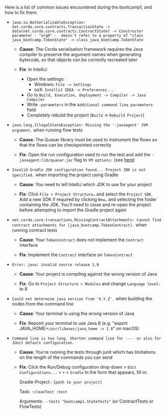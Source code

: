 Here is a list of common issues encountered during the bootcamp1, and how to fix them.

* `java.io.NotSerializableException: net.corda.core.contracts.TransactionState -> data(net.corda.core.contracts.ContractState) -> Constructor parameter - "arg0" -  doesn't refer to a property of "class java_bootcamp.TokenState" -> class java_bootcamp.TokenState`

  * **Cause**: The Corda serialisation framework requires the Java compiler to preserve the argument names when generating bytecode, so that objects can be correctly recreated later

  * **Fix**: In IntelliJ:
    * Open the settings:
      * Windows: `File -> Settings`
      * osX: `IntelliJ IDEA -> Preferences...`
    * Go to `Build, Execution, Deployment -> Compiler -> Java Compiler`
    * Write `-parameters` in the `Additional command line parameters` field
    * Completely rebuild the project (`Build` -> `Rebuild Project`)

* `java.lang.IllegalStateException: Missing the '-javaagent' JVM argument.` when running flow tests

  * **Cause**: The Quasar library must be used to instrument the flows so that the flows can be checkpointed correctly

  * **Fix**: Open the run configuration used to run the test and add the `-javaagent:lib/quasar.jar` flag to `VM options:` (see [here](https://www.jetbrains.com/help/idea/creating-and-editing-run-debug-configurations.html))

* `Invalid Gradle JDK configuration found... Project JDK is not specified.` when importing the project using Gradle

  * **Cause**: You need to tell IntelliJ which JDK to use for your project

  * **Fix**: Click `File > Project Structure…` and select the `Project SDK`. Add a new SDK if required by clicking `New…` and selecting the folder containing the JDK. You'll need to close and re-open the project before attempting to import the Gradle project again

* `net.corda.core.transactions.MissingContractAttachments: Cannot find contract attachments for [java_bootcamp.TokenContract].` when running contract tests

  * **Cause**: Your `TokenContract` does not implement the `Contract` interface

  * **Fix**: Implement the `Contract` interface on `TokenContract`

* `Error: java: invalid source release 1.9`

  * **Cause**: Your project is compiling against the wrong version of Java

  * **Fix**: Go to `Project Structure > Modules` and change `Language level:` to 8

* `Could not determine java version from 'X.Y.Z'.` when building the nodes from the command line

  * **Cause**: Your terminal is using the wrong version of Java

  * **Fix**: Repoint your terminal to use Java 8 (e.g. "export JAVA_HOME=`/usr/libexec/java_home -v 1.8`" on macOS)

* `Command line is too long. Shorten command line for ---- or also for JUnit default configuration.`

  * **Cause**: You're running the tests through junit which has limitations on the length of the commands you can send

  * **Fix**: Click the Run/Debug configuration drop down > `Edit Configurations...` > `+` > `Gradle`
    In the form that appears, fill in:

    Gradle-Project : `[path to your project]`

    Task: `:cleanTest :test`

    Arguments: `--tests "bootcamp1.StateTests"` (or ContractTests or FlowTests)
